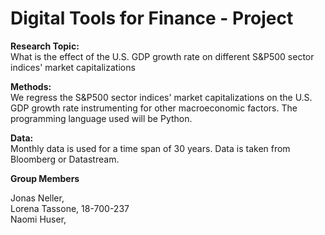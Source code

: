 # Digital Tools for Finance - Project

**Research Topic:**<br />
What is the effect of the U.S. GDP growth rate on different S&P500 sector indices' market capitalizations

**Methods:**<br />
We regress the S&P500 sector indices' market capitalizations on the U.S. GDP growth rate instrumenting for other macroeconomic factors. The programming language used will be Python.

**Data:**<br />
Monthly data is used for a time span of 30 years. Data is taken from Bloomberg or Datastream.



**Group Members**

Jonas Neller, <br />
Lorena Tassone, 18-700-237 <br />
Naomi Huser, <br />
